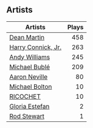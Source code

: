 ## Artists
Artists | Plays 
----- | -----: 
[Dean Martin](/artists/dean-martin-6555) | 458
[Harry Connick, Jr.](/artists/harry-connick-jr-41411) | 263
[Andy Williams](/artists/andy-williams-16425) | 245
[Michael Bublé](/artists/michael-buble-58319) | 209
[Aaron Neville](/artists/aaron-neville-384) | 80
[Michael Bolton](/artists/michael-bolton-5090) | 10
[RICOCHET](/artists/ricochet-30404504) | 10
[Gloria Estefan](/artists/gloria-estefan-31888) | 2
[Rod Stewart](/artists/rod-stewart-2202) | 1

